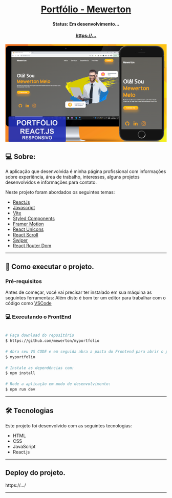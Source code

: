 <p align="center">
  <h1 align="center"><a href="#">Portfólio - Mewerton</a></h1>
</p>

<h4 align="center"> 
	 Status: Em desenvolvimento...
</h4>
<p align="center">
  <h4 align="center"><a href="#">https://...</a></h4>
</p>

<p align="center">
  <img width="800" src="./src/assets/musicapp.png">
</p>

## 💻 Sobre:

A aplicação que desenvolvida é minha página profissional com informações sobre experiência, área de trabalho, interesses, alguns projetos desenvolvidos e informações para contato.

Neste projeto foram abordados os seguintes temas:

- [ReactJs](https://reactjs.org)
- [Javascript](https://developer.mozilla.org/pt-BR/docs/Web/JavaScript)
- [Vite](https://vitejs.dev/)
- [Styled Components](https://styled-components.com/)
- [Framer Motion](https://www.npmjs.com/package/framer-motion)
- [React Unicons](https://www.npmjs.com/package/@iconscout/react-unicons)
- [React Scroll](https://www.npmjs.com/package/react-scroll)
- [Swiper](https://swiperjs.com/)
- [React Router Dom](https://react-icons.github.io/react-icons/)
---

## 🚀 Como executar o projeto.

### Pré-requisitos

Antes de começar, você vai precisar ter instalado em sua máquina as seguintes ferramentas:
Além disto é bom ter um editor para trabalhar com o código como [VSCode](https://code.visualstudio.com/)


### 💻 Executando o FrontEnd

```bash

# Faça download do repositório
$ https://github.com/mewerton/myportfolio

# Abra seu VS CODE e em seguida abra a pasta do Frontend para abrir o projeto
$ myportfolio

# Instale as dependências com:
$ npm install

# Rode a aplicação em modo de desenvolvimento:
$ npm run dev

```
---

## 🛠 Tecnologias

Este projeto foi desenvolvido com as seguintes tecnologias:

- HTML
- CSS
- JavaScript
- React.js

---

## Deploy do projeto.
https://.../


---
